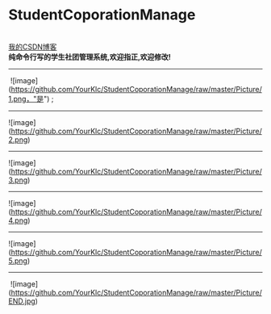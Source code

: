 # StudentCoporationManage
<br>
<a href="https://blog.csdn.net/k_l_c_">我的CSDN博客</a>
<br>
<b>纯命令行写的学生社团管理系统,欢迎指正,欢迎修改!</b>
 
- - - 
  ![image] (https://github.com/YourKlc/StudentCoporationManage/raw/master/Picture/1.png，"是") ;
- - -
  ![image] (https://github.com/YourKlc/StudentCoporationManage/raw/master/Picture/2.png)  
- - -
  ![image] (https://github.com/YourKlc/StudentCoporationManage/raw/master/Picture/3.png)  
- - -
  ![image] (https://github.com/YourKlc/StudentCoporationManage/raw/master/Picture/4.png)  
- - -
  ![image] (https://github.com/YourKlc/StudentCoporationManage/raw/master/Picture/5.png)  
- - -
  ![image] (https://github.com/YourKlc/StudentCoporationManage/raw/master/Picture/END.jpg)  
    
    
